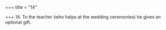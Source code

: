 +++
title = "14"

+++
14. To the teacher (who helps at the wedding ceremonies) he gives an optional gift.
